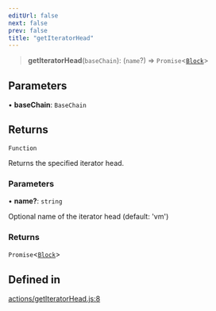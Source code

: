 ```yaml
---
editUrl: false
next: false
prev: false
title: "getIteratorHead"
---
```


> **getIteratorHead**(`baseChain`): (`name`?) => `Promise`\<[`Block`](/reference/tevm/block/classes/block/)\>

## Parameters

• **baseChain**: `BaseChain`

## Returns

`Function`

Returns the specified iterator head.

### Parameters

• **name?**: `string`

Optional name of the iterator head (default: 'vm')

### Returns

`Promise`\<[`Block`](/reference/tevm/block/classes/block/)\>

## Defined in

[actions/getIteratorHead.js:8](https://github.com/evmts/tevm-monorepo/blob/main/packages/blockchain/src/actions/getIteratorHead.js#L8)
